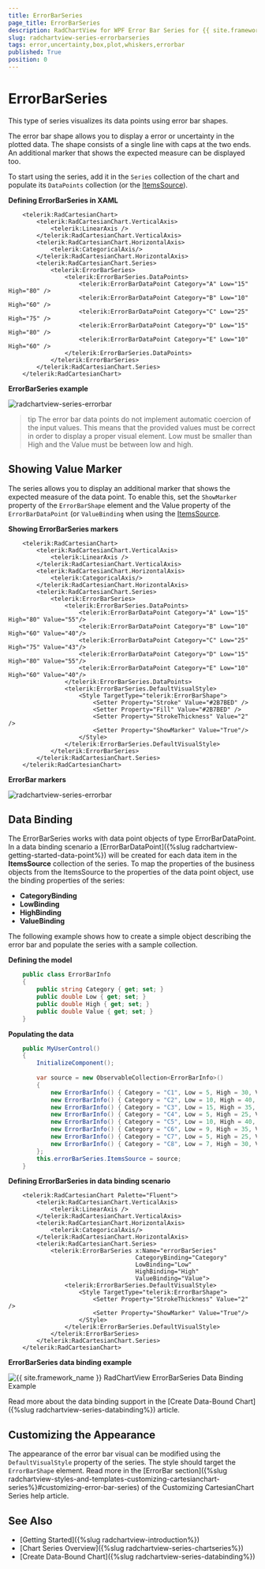 ```yaml
---
title: ErrorBarSeries
page_title: ErrorBarSeries
description: RadChartView for WPF Error Bar Series for {{ site.framework_name }} allows you to display error bars chart visualization.
slug: radchartview-series-errorbarseries
tags: error,uncertainty,box,plot,whiskers,errorbar
published: True
position: 0
---
```


# ErrorBarSeries

This type of series visualizes its data points using error bar shapes. 

The error bar shape allows you to display a error or uncertainty in the plotted data. The shape consists of a single line with caps at the two ends. An additional marker that shows the expected measure can be displayed too.

To start using the series, add it in the `Series` collection of the chart and populate its `DataPoints` collection (or the [ItemsSource](#data-binding)).

__Defining ErrorBarSeries in XAML__
```XAML
	<telerik:RadCartesianChart>
		<telerik:RadCartesianChart.VerticalAxis>
			<telerik:LinearAxis />
		</telerik:RadCartesianChart.VerticalAxis>
		<telerik:RadCartesianChart.HorizontalAxis>
			<telerik:CategoricalAxis/>
		</telerik:RadCartesianChart.HorizontalAxis>
		<telerik:RadCartesianChart.Series>
			<telerik:ErrorBarSeries>
				<telerik:ErrorBarSeries.DataPoints>
					<telerik:ErrorBarDataPoint Category="A" Low="15" High="80" />
					<telerik:ErrorBarDataPoint Category="B" Low="10" High="60" />
					<telerik:ErrorBarDataPoint Category="C" Low="25" High="75" />
					<telerik:ErrorBarDataPoint Category="D" Low="15" High="80" />
					<telerik:ErrorBarDataPoint Category="E" Low="10" High="60" />
				</telerik:ErrorBarSeries.DataPoints>
			</telerik:ErrorBarSeries>
		</telerik:RadCartesianChart.Series>
	</telerik:RadCartesianChart>
```

__ErrorBarSeries example__  

![radchartview-series-errorbar](images/radchartview-series-errorbarseries-0.png)

>tip The error bar data points do not implement automatic coercion of the input values. This means that the provided values must be correct in order to display a proper visual element. Low must be smaller than High and the Value must be between low and high.

## Showing Value Marker

The series allows you to display an additional marker that shows the expected measure of the data point. To enable this, set the `ShowMarker` property of the `ErrorBarShape` element and the Value property of the `ErrorBarDataPoint` (or `ValueBinding` when using the [ItemsSource](#data-binding).

__Showing ErrorBarSeries markers__
```XAML
	<telerik:RadCartesianChart>
		<telerik:RadCartesianChart.VerticalAxis>
			<telerik:LinearAxis />
		</telerik:RadCartesianChart.VerticalAxis>
		<telerik:RadCartesianChart.HorizontalAxis>
			<telerik:CategoricalAxis/>
		</telerik:RadCartesianChart.HorizontalAxis>
		<telerik:RadCartesianChart.Series>
			<telerik:ErrorBarSeries>
				<telerik:ErrorBarSeries.DataPoints>
					<telerik:ErrorBarDataPoint Category="A" Low="15" High="80" Value="55"/>
					<telerik:ErrorBarDataPoint Category="B" Low="10" High="60" Value="40"/>
					<telerik:ErrorBarDataPoint Category="C" Low="25" High="75" Value="43"/>
					<telerik:ErrorBarDataPoint Category="D" Low="15" High="80" Value="55"/>
					<telerik:ErrorBarDataPoint Category="E" Low="10" High="60" Value="40"/>
				</telerik:ErrorBarSeries.DataPoints>
				<telerik:ErrorBarSeries.DefaultVisualStyle>
					<Style TargetType="telerik:ErrorBarShape">
						<Setter Property="Stroke" Value="#2B7BED" />
						<Setter Property="Fill" Value="#2B7BED" />
						<Setter Property="StrokeThickness" Value="2" />
						<Setter Property="ShowMarker" Value="True"/>
					</Style>
				</telerik:ErrorBarSeries.DefaultVisualStyle>
			</telerik:ErrorBarSeries>
		</telerik:RadCartesianChart.Series>
	</telerik:RadCartesianChart>
```

__ErrorBar markers__  

![radchartview-series-errorbar](images/radchartview-series-errorbarseries-1.png)

## Data Binding

The ErrorBarSeries works with data point objects of type ErrorBarDataPoint. In a data binding scenario a [ErrorBarDataPoint]({%slug radchartview-getting-started-data-point%}) will be created for each data item in the __ItemsSource__ collection of the series. To map the properties of the business objects from the ItemsSource to the properties of the data point object, use the binding properties of the series:

* __CategoryBinding__
* __LowBinding__
* __HighBinding__
* __ValueBinding__

The following example shows how to create a simple object describing the error bar and populate the series with a sample collection.

__Defining the model__
```C#
	public class ErrorBarInfo
    {
        public string Category { get; set; }
        public double Low { get; set; }
        public double High { get; set; }
        public double Value { get; set; }
    }
```	

__Populating the data__
```C#
	public MyUserControl()
	{
		InitializeComponent(); 
		
		var source = new ObservableCollection<ErrorBarInfo>()
		{
			new ErrorBarInfo() { Category = "C1", Low = 5, High = 30, Value = 13 },
			new ErrorBarInfo() { Category = "C2", Low = 10, High = 40, Value = 16 },
			new ErrorBarInfo() { Category = "C3", Low = 15, High = 35, Value = 27 },
			new ErrorBarInfo() { Category = "C4", Low = 5, High = 25, Value = 15 },
			new ErrorBarInfo() { Category = "C5", Low = 10, High = 40, Value = 19 },
			new ErrorBarInfo() { Category = "C6", Low = 9, High = 35, Value = 25 },
			new ErrorBarInfo() { Category = "C7", Low = 5, High = 25, Value = 12 },
			new ErrorBarInfo() { Category = "C8", Low = 7, High = 30, Value = 21 },
		};
		this.errorBarSeries.ItemsSource = source;
	}
```	

__Defining ErrorBarSeries in data binding scenario__
```XAML	
	<telerik:RadCartesianChart Palette="Fluent">
		<telerik:RadCartesianChart.VerticalAxis>
			<telerik:LinearAxis />
		</telerik:RadCartesianChart.VerticalAxis>
		<telerik:RadCartesianChart.HorizontalAxis>
			<telerik:CategoricalAxis/>
		</telerik:RadCartesianChart.HorizontalAxis>
		<telerik:RadCartesianChart.Series>
			<telerik:ErrorBarSeries x:Name="errorBarSeries" 
									CategoryBinding="Category"
									LowBinding="Low"
									HighBinding="High"
									ValueBinding="Value">
				<telerik:ErrorBarSeries.DefaultVisualStyle>
					<Style TargetType="telerik:ErrorBarShape">
						<Setter Property="StrokeThickness" Value="2" />
						<Setter Property="ShowMarker" Value="True"/>
					</Style>
				</telerik:ErrorBarSeries.DefaultVisualStyle>
			</telerik:ErrorBarSeries>
		</telerik:RadCartesianChart.Series>
	</telerik:RadCartesianChart>
```

__ErrorBarSeries data binding example__  

![{{ site.framework_name }} RadChartView ErrorBarSeries Data Binding Example](images/radchartview-series-errorbarseries-2.png)

Read more about the data binding support in the [Create Data-Bound Chart]({%slug radchartview-series-databinding%}) article.

## Customizing the Appearance

The appearance of the error bar visual can be modified using the `DefaultVisualStyle` property of the series. The style should target the `ErrorBarShape` element. Read more in the [ErrorBar section]({%slug radchartview-styles-and-templates-customizing-cartesianchart-series%}#customizing-error-bar-series) of the Customizing CartesianChart Series help article.

## See Also
 * [Getting Started]({%slug radchartview-introduction%})
 * [Chart Series Overview]({%slug radchartview-series-chartseries%})
 * [Create Data-Bound Chart]({%slug radchartview-series-databinding%})
